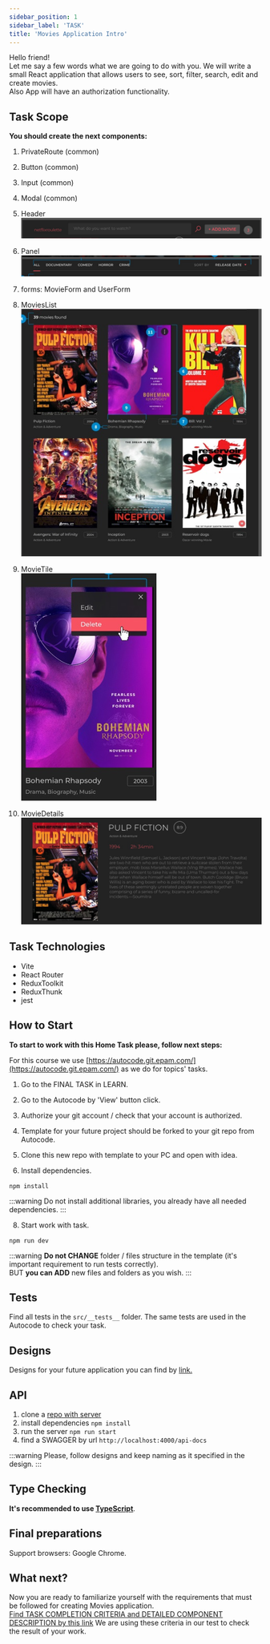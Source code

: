 ```yaml
---
sidebar_position: 1
sidebar_label: 'TASK'
title: 'Movies Application Intro'
---
```


Hello friend!   
Let me say a few words what we are going to do with you.
We will write a small React application that allows users to see, sort, filter, search, edit and create movies.  
Also App will have an authorization functionality.  


## Task Scope
**You should create the next components:**
1. PrivateRoute (common)
1. Button (common)
2. Input (common)
3. Modal (common)
6. Header
![](images/header-non-auth-close-search.jpg)
7. Panel 
![](images/panel.jpg)  
8. forms: MovieForm and UserForm
9. MoviesList  
   ![](images/movies-list.jpg)
10. MovieTile  
    ![](images/movie-tile.jpg)

11. MovieDetails  
    ![](images/movie-detailsjpg.jpg)

 
## Task Technologies
* Vite
* React Router
* ReduxToolkit
* ReduxThunk
* jest

## How to Start

**To start to work with this Home Task please, follow next steps:**  

For this course we use [https://autocode.git.epam.com/](https://autocode.git.epam.com/) as we do for topics' tasks.  

1. Go to the FINAL TASK in LEARN. 

2. Go to the Autocode by 'View' button click.

3. Authorize your git account / check that your account is authorized.

4. Template for your future project should be forked to your git repo from Autocode.

5. Clone this new repo with template to your PC and open with idea.

7. Install dependencies.
```http request
npm install
```

:::warning
Do not install additional libraries, you already have all needed dependencies.
:::

8. Start work with task.
```http request
npm run dev
```

:::warning
**Do not CHANGE** folder / files structure in the template (it's important requirement to run tests correctly).  
BUT **you can ADD** new files and folders as you wish. 
:::

## Tests
Find all tests in the `src/__tests__` folder. The same tests are used in the Autocode to check your task.

## Designs
Designs for your future application you can find by [link.](https://www.figma.com/design/ToWyyfVgSTczzx8i0NNWBq/ReactGlobalProgramDesigns?node-id=0-1&p=f&t=up0QjowmE4bNALbg-0)

## API
1. clone a [repo with server](https://autocode.git.epam.com/ld-autocode-js-programs/react-global-program/api-react-global)
2. install dependencies `npm install`
3. run the server `npm run start`
4. find a SWAGGER by url `http://localhost:4000/api-docs`

:::warning
Please, follow designs and keep naming as it specified in the design.
:::

## Type Checking
**It's recommended to use [TypeScript](https://www.typescriptlang.org/)**.  


## Final preparations
Support browsers: Google Chrome.

## What next?
Now you are ready to familiarize yourself with the requirements 
that must be followed for creating Movies application.  
[Find TASK COMPLETION CRITERIA and DETAILED COMPONENT DESCRIPTION by this link](/HT/description-and-criteria)
We are using these criteria in our test to check the result of your work.
